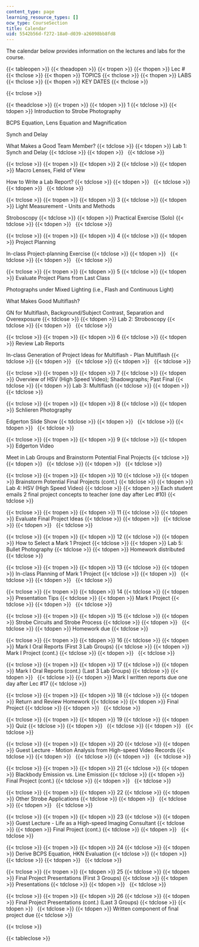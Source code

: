 ```yaml
---
content_type: page
learning_resource_types: []
ocw_type: CourseSection
title: Calendar
uid: 5542b56d-f272-18a0-d039-a26098bb8fd8
---
```


The calendar below provides information on the lectures and labs for the course.

{{< tableopen >}}
{{< theadopen >}}
{{< tropen >}}
{{< thopen >}}
Lec #
{{< thclose >}}
{{< thopen >}}
TOPICS
{{< thclose >}}
{{< thopen >}}
LABS
{{< thclose >}}
{{< thopen >}}
KEY DATES
{{< thclose >}}

{{< trclose >}}

{{< theadclose >}}
{{< tropen >}}
{{< tdopen >}}
1
{{< tdclose >}}
{{< tdopen >}}
Introduction to Strobe Photography  
  
BCPS Equation, Lens Equation and Magnification  
  
Synch and Delay  
  
What Makes a Good Team Member?
{{< tdclose >}}
{{< tdopen >}}
Lab 1: Synch and Delay
{{< tdclose >}}
{{< tdopen >}}
 
{{< tdclose >}}

{{< trclose >}}
{{< tropen >}}
{{< tdopen >}}
2
{{< tdclose >}}
{{< tdopen >}}
Macro Lenses, Field of View  
  
How to Write a Lab Report?
{{< tdclose >}}
{{< tdopen >}}
 
{{< tdclose >}}
{{< tdopen >}}
 
{{< tdclose >}}

{{< trclose >}}
{{< tropen >}}
{{< tdopen >}}
3
{{< tdclose >}}
{{< tdopen >}}
Light Measurement - Units and Methods  
  
Stroboscopy
{{< tdclose >}}
{{< tdopen >}}
Practical Exercise (Solo)
{{< tdclose >}}
{{< tdopen >}}
 
{{< tdclose >}}

{{< trclose >}}
{{< tropen >}}
{{< tdopen >}}
4
{{< tdclose >}}
{{< tdopen >}}
Project Planning  
  
In-class Project-planning Exercise
{{< tdclose >}}
{{< tdopen >}}
 
{{< tdclose >}}
{{< tdopen >}}
 
{{< tdclose >}}

{{< trclose >}}
{{< tropen >}}
{{< tdopen >}}
5
{{< tdclose >}}
{{< tdopen >}}
Evaluate Project Plans from Last Class  
  
Photographs under Mixed Lighting (i.e., Flash and Continuous Light)  
  
What Makes Good Multiflash?  
  
GN for Multiflash, Background/Subject Contrast, Separation and Overexposure
{{< tdclose >}}
{{< tdopen >}}
Lab 2: Stroboscopy
{{< tdclose >}}
{{< tdopen >}}
 
{{< tdclose >}}

{{< trclose >}}
{{< tropen >}}
{{< tdopen >}}
6
{{< tdclose >}}
{{< tdopen >}}
Review Lab Reports  
  
In-class Generation of Project Ideas for Multiflash - Plan Multiflash
{{< tdclose >}}
{{< tdopen >}}
 
{{< tdclose >}}
{{< tdopen >}}
 
{{< tdclose >}}

{{< trclose >}}
{{< tropen >}}
{{< tdopen >}}
7
{{< tdclose >}}
{{< tdopen >}}
Overview of HSV (High Speed Video); Shadowgraphs; Past Final
{{< tdclose >}}
{{< tdopen >}}
Lab 3: Multiflash
{{< tdclose >}}
{{< tdopen >}}
 
{{< tdclose >}}

{{< trclose >}}
{{< tropen >}}
{{< tdopen >}}
8
{{< tdclose >}}
{{< tdopen >}}
Schlieren Photography  
  
Edgerton Slide Show
{{< tdclose >}}
{{< tdopen >}}
 
{{< tdclose >}}
{{< tdopen >}}
 
{{< tdclose >}}

{{< trclose >}}
{{< tropen >}}
{{< tdopen >}}
9
{{< tdclose >}}
{{< tdopen >}}
Edgerton Video  
  
Meet in Lab Groups and Brainstorm Potential Final Projects
{{< tdclose >}}
{{< tdopen >}}
 
{{< tdclose >}}
{{< tdopen >}}
 
{{< tdclose >}}

{{< trclose >}}
{{< tropen >}}
{{< tdopen >}}
10
{{< tdclose >}}
{{< tdopen >}}
Brainstorm Potential Final Projects (cont.)
{{< tdclose >}}
{{< tdopen >}}
Lab 4: HSV (High Speed Video)
{{< tdclose >}}
{{< tdopen >}}
Each student emails 2 final project concepts to teacher (one day after Lec #10)
{{< tdclose >}}

{{< trclose >}}
{{< tropen >}}
{{< tdopen >}}
11
{{< tdclose >}}
{{< tdopen >}}
Evaluate Final Project Ideas
{{< tdclose >}}
{{< tdopen >}}
 
{{< tdclose >}}
{{< tdopen >}}
 
{{< tdclose >}}

{{< trclose >}}
{{< tropen >}}
{{< tdopen >}}
12
{{< tdclose >}}
{{< tdopen >}}
How to Select a Mark 1 Project
{{< tdclose >}}
{{< tdopen >}}
Lab 5: Bullet Photography
{{< tdclose >}}
{{< tdopen >}}
Homework distributed
{{< tdclose >}}

{{< trclose >}}
{{< tropen >}}
{{< tdopen >}}
13
{{< tdclose >}}
{{< tdopen >}}
In-class Planning of Mark 1 Project
{{< tdclose >}}
{{< tdopen >}}
 
{{< tdclose >}}
{{< tdopen >}}
 
{{< tdclose >}}

{{< trclose >}}
{{< tropen >}}
{{< tdopen >}}
14
{{< tdclose >}}
{{< tdopen >}}
Presentation Tips
{{< tdclose >}}
{{< tdopen >}}
Mark I Project
{{< tdclose >}}
{{< tdopen >}}
 
{{< tdclose >}}

{{< trclose >}}
{{< tropen >}}
{{< tdopen >}}
15
{{< tdclose >}}
{{< tdopen >}}
Strobe Circuits and Strobe Process
{{< tdclose >}}
{{< tdopen >}}
 
{{< tdclose >}}
{{< tdopen >}}
Homework due
{{< tdclose >}}

{{< trclose >}}
{{< tropen >}}
{{< tdopen >}}
16
{{< tdclose >}}
{{< tdopen >}}
Mark I Oral Reports (First 3 Lab Groups)
{{< tdclose >}}
{{< tdopen >}}
Mark I Project (cont.)
{{< tdclose >}}
{{< tdopen >}}
 
{{< tdclose >}}

{{< trclose >}}
{{< tropen >}}
{{< tdopen >}}
17
{{< tdclose >}}
{{< tdopen >}}
Mark I Oral Reports (cont.) (Last 3 Lab Groups)
{{< tdclose >}}
{{< tdopen >}}
 
{{< tdclose >}}
{{< tdopen >}}
Mark I written reports due one day after Lec #17
{{< tdclose >}}

{{< trclose >}}
{{< tropen >}}
{{< tdopen >}}
18
{{< tdclose >}}
{{< tdopen >}}
Return and Review Homework
{{< tdclose >}}
{{< tdopen >}}
Final Project
{{< tdclose >}}
{{< tdopen >}}
 
{{< tdclose >}}

{{< trclose >}}
{{< tropen >}}
{{< tdopen >}}
19
{{< tdclose >}}
{{< tdopen >}}
Quiz
{{< tdclose >}}
{{< tdopen >}}
 
{{< tdclose >}}
{{< tdopen >}}
 
{{< tdclose >}}

{{< trclose >}}
{{< tropen >}}
{{< tdopen >}}
20
{{< tdclose >}}
{{< tdopen >}}
Guest Lecture - Motion Analysis from High-speed Video Records
{{< tdclose >}}
{{< tdopen >}}
 
{{< tdclose >}}
{{< tdopen >}}
 
{{< tdclose >}}

{{< trclose >}}
{{< tropen >}}
{{< tdopen >}}
21
{{< tdclose >}}
{{< tdopen >}}
Blackbody Emission vs. Line Emission
{{< tdclose >}}
{{< tdopen >}}
Final Project (cont.)
{{< tdclose >}}
{{< tdopen >}}
 
{{< tdclose >}}

{{< trclose >}}
{{< tropen >}}
{{< tdopen >}}
22
{{< tdclose >}}
{{< tdopen >}}
Other Strobe Applications
{{< tdclose >}}
{{< tdopen >}}
 
{{< tdclose >}}
{{< tdopen >}}
 
{{< tdclose >}}

{{< trclose >}}
{{< tropen >}}
{{< tdopen >}}
23
{{< tdclose >}}
{{< tdopen >}}
Guest Lecture - Life as a High-speed Imaging Consultant
{{< tdclose >}}
{{< tdopen >}}
Final Project (cont.)
{{< tdclose >}}
{{< tdopen >}}
 
{{< tdclose >}}

{{< trclose >}}
{{< tropen >}}
{{< tdopen >}}
24
{{< tdclose >}}
{{< tdopen >}}
Derive BCPS Equation, HKN Evaluation
{{< tdclose >}}
{{< tdopen >}}
 
{{< tdclose >}}
{{< tdopen >}}
 
{{< tdclose >}}

{{< trclose >}}
{{< tropen >}}
{{< tdopen >}}
25
{{< tdclose >}}
{{< tdopen >}}
Final Project Presentations (First 3 Groups)
{{< tdclose >}}
{{< tdopen >}}
Presentations
{{< tdclose >}}
{{< tdopen >}}
 
{{< tdclose >}}

{{< trclose >}}
{{< tropen >}}
{{< tdopen >}}
26
{{< tdclose >}}
{{< tdopen >}}
Final Project Presentations (cont.) (Last 3 Groups)
{{< tdclose >}}
{{< tdopen >}}
 
{{< tdclose >}}
{{< tdopen >}}
Written component of final project due
{{< tdclose >}}

{{< trclose >}}

{{< tableclose >}}